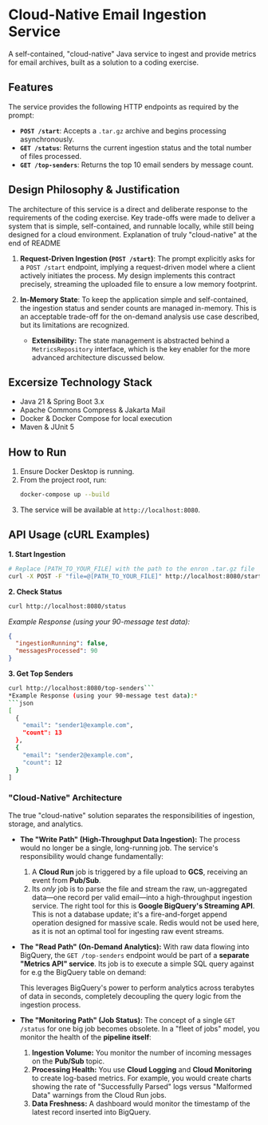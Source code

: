 # Cloud-Native Email Ingestion Service

A self-contained, "cloud-native" Java service to ingest and provide metrics for email archives, built as a solution to a coding exercise.

## Features

The service provides the following HTTP endpoints as required by the prompt:

*   **`POST /start`**: Accepts a `.tar.gz` archive and begins processing asynchronously.
*   **`GET /status`**: Returns the current ingestion status and the total number of files processed.
*   **`GET /top-senders`**: Returns the top 10 email senders by message count.

## Design Philosophy & Justification

The architecture of this service is a direct and deliberate response to the requirements of the coding exercise. Key trade-offs were made to deliver a system that is simple, self-contained, and runnable locally, while still being designed for a cloud environment. Explanation of truly "cloud-native" at the end of README

1.  **Request-Driven Ingestion (`POST /start`)**: The prompt explicitly asks for a `POST /start` endpoint, implying a request-driven model where a client actively initiates the process. My design implements this contract precisely, streaming the uploaded file to ensure a low memory footprint.

2.  **In-Memory State**: To keep the application simple and self-contained, the ingestion status and sender counts are managed in-memory. This is an acceptable trade-off for the on-demand analysis use case described, but its limitations are recognized.
    *   **Extensibility:** The state management is abstracted behind a `MetricsRepository` interface, which is the key enabler for the more advanced architecture discussed below.

## Excersize Technology Stack

*   Java 21 & Spring Boot 3.x
*   Apache Commons Compress & Jakarta Mail
*   Docker & Docker Compose for local execution
*   Maven & JUnit 5

## How to Run

1.  Ensure Docker Desktop is running.
2.  From the project root, run:
    ```bash
    docker-compose up --build
    ```
3.  The service will be available at `http://localhost:8080`.

## API Usage (cURL Examples)

**1. Start Ingestion**
```bash
# Replace [PATH_TO_YOUR_FILE] with the path to the enron .tar.gz file
curl -X POST -F "file=@[PATH_TO_YOUR_FILE]" http://localhost:8080/start
```

**2. Check Status**
```bash
curl http://localhost:8080/status
```
*Example Response (using your 90-message test data):*
```json
{
  "ingestionRunning": false,
  "messagesProcessed": 90
}
```

**3. Get Top Senders**
```bash
curl http://localhost:8080/top-senders```
*Example Response (using your 90-message test data):*
```json
[
  {
    "email": "sender1@example.com",
    "count": 13
  },
  {
    "email": "sender2@example.com",
    "count": 12
  }
]
```

### "Cloud-Native" Architecture

The true "cloud-native" solution separates the responsibilities of ingestion, storage, and analytics.

*   **The "Write Path" (High-Throughput Data Ingestion):**
    The process would no longer be a single, long-running job. The service's responsibility would change fundamentally:
    1.  A **Cloud Run** job is triggered by a file upload to **GCS**, receiving an event from **Pub/Sub**.
    2.  Its *only* job is to parse the file and stream the raw, un-aggregated data—one record per valid email—into a high-throughput ingestion service. The right tool for this is **Google BigQuery's Streaming API**. This is not a database update; it's a fire-and-forget append operation designed for massive scale. Redis would not be used here, as it is not an optimal tool for ingesting raw event streams.

*   **The "Read Path" (On-Demand Analytics):**
    With raw data flowing into BigQuery, the `GET /top-senders` endpoint would be part of a **separate "Metrics API" service**. Its job is to execute a simple SQL query against for e.g the BigQuery table on demand:

    This leverages BigQuery's power to perform analytics across terabytes of data in seconds, completely decoupling the query logic from the ingestion process.

*   **The "Monitoring Path" (Job Status):**
    The concept of a single `GET /status` for one big job becomes obsolete. In a "fleet of jobs" model, you monitor the health of the **pipeline itself**:
    1.  **Ingestion Volume:** You monitor the number of incoming messages on the **Pub/Sub** topic.
    2.  **Processing Health:** You use **Cloud Logging** and **Cloud Monitoring** to create log-based metrics. For example, you would create charts showing the rate of "Successfully Parsed" logs versus "Malformed Data" warnings from the Cloud Run jobs.
    3.  **Data Freshness:** A dashboard would monitor the timestamp of the latest record inserted into BigQuery.
